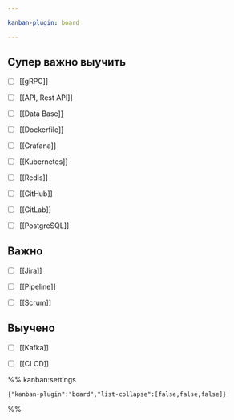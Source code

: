```yaml
---

kanban-plugin: board

---
```


## Супер важно выучить

- [ ] [[gRPC]]
- [ ] [[API, Rest API]]
- [ ] [[Data Base]]
- [ ] [[Dockerfile]]
- [ ] [[Grafana]]
- [ ] [[Kubernetes]]
- [ ] [[Redis]]
- [ ] [[GitHub]]
- [ ] [[GitLab]]
- [ ] [[PostgreSQL]]


## Важно

- [ ] [[Jira]]
- [ ] [[Pipeline]]
- [ ] [[Scrum]]


## Выучено

- [ ] [[Kafka]]
- [ ] [[CI CD]]




%% kanban:settings
```
{"kanban-plugin":"board","list-collapse":[false,false,false]}
```
%%